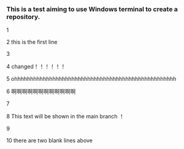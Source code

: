 ### This is a test aiming to use Windows terminal to create a repository.

1 

2 this is the first line

3 

4 changed！！！！！！

5 ohhhhhhhhhhhhhhhhhhhhhhhhhhhhhhhhhhhhhhhhhhhhhhhhhhh

6 啊啊啊啊啊啊啊啊啊啊啊啊

7

8  This text will be shown in the main branch ！

9 

10 there are two blank lines above 



